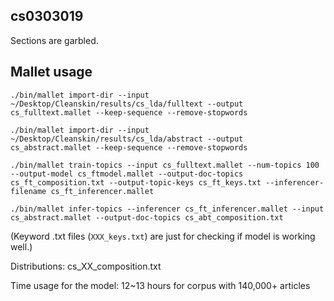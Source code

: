 ## cs0303019
Sections are garbled.

##  Mallet usage

```
./bin/mallet import-dir --input ~/Desktop/Cleanskin/results/cs_lda/fulltext --output cs_fulltext.mallet --keep-sequence --remove-stopwords

./bin/mallet import-dir --input ~/Desktop/Cleanskin/results/cs_lda/abstract --output cs_abstract.mallet --keep-sequence --remove-stopwords

./bin/mallet train-topics --input cs_fulltext.mallet --num-topics 100 --output-model cs_ftmodel.mallet --output-doc-topics cs_ft_composition.txt --output-topic-keys cs_ft_keys.txt --inferencer-filename cs_ft_inferencer.mallet

./bin/mallet infer-topics --inferencer cs_ft_inferencer.mallet --input cs_abstract.mallet --output-doc-topics cs_abt_composition.txt
```

(Keyword .txt files (`XXX_keys.txt`) are just for checking if model is working well.)

Distributions: cs_XX_composition.txt

Time usage for the model: 12~13 hours for corpus with 140,000+ articles



